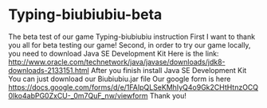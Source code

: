 # Typing-biubiubiu-beta
The beta test of our game Typing-biubiubiu instruction
First I want to thank you all for beta testing our game!
Second, in order to try our game locally, you need to download Java SE Development Kit
Here is the link:
http://www.oracle.com/technetwork/java/javase/downloads/jdk8-downloads-2133151.html
After you finish install Java SE Development Kit
You can just download our Biubiubiu.jar file
Our google form is here
https://docs.google.com/forms/d/e/1FAIpQLSeKMhIyQ4o9Gk2CHtHtnzOCQ0lko4abPG0ZxCU-_0m7QuF_nw/viewform
Thank you!
